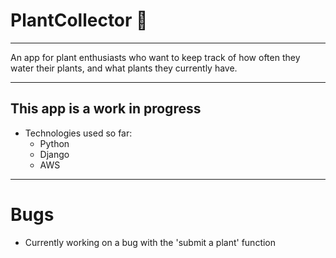 # PlantCollector 🌵

***

An app for plant enthusiasts who want to keep track of how often they water their plants, and what plants they currently have. 

***

## This app is a work in progress 

* Technologies used so far: 
  - Python 
  - Django 
  - AWS

***

# Bugs
* Currently working on a bug with the 'submit a plant' function 

